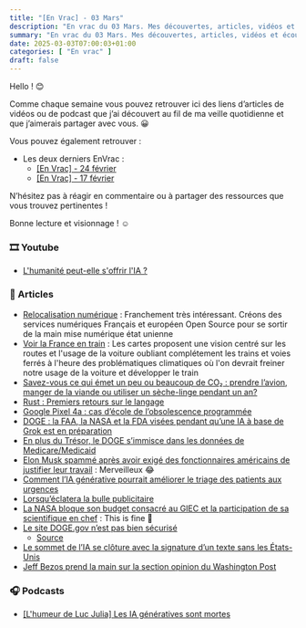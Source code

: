 ```yaml
---
title: "[En Vrac] - 03 Mars"
description: "En vrac du 03 Mars. Mes découvertes, articles, vidéos et écoute qui m'ont intéressé et que je veux partager."
summary: "En vrac du 03 Mars. Mes découvertes, articles, vidéos et écoute qui m'ont intéressé et que je veux partager."
date: 2025-03-03T07:00:03+01:00
categories: [ "En vrac" ]
draft: false
---
```


Hello ! 😊

Comme chaque semaine vous pouvez retrouver ici des liens d’articles de vidéos ou de podcast que j’ai découvert au fil de ma veille quotidienne et que j’aimerais partager avec vous. 😀

Vous pouvez également retrouver :
- Les deux derniers EnVrac :
    - [[En Vrac] - 24 février](https://blog.victorprouff.fr/posts/2025-02-24-envrac/)
    - [[En Vrac] - 17 février](https://blog.victorprouff.fr/posts/2025-02-17-envrac/)

N’hésitez pas à réagir en commentaire ou à partager des ressources que vous trouvez pertinentes !

Bonne lecture et visionnage ! ☺️
### 🎞️ Youtube
- [L'humanité peut-elle s'offrir l'IA ?](https://www.youtube.com/watch?v=SAk5U9EHikg)
### 📖 Articles
- [Relocalisation numérique](https://cartes.app/blog/relocalisation-numerique) : Franchement très intéressant. Créons des services numériques Français et européen Open Source pour se sortir de la main mise numérique état unienne
- [Voir la France en train](https://cartes.app/blog/plan-sncf) : Les cartes proposent une vision centré sur les routes et l'usage de la voiture oubliant complétement les trains et voies ferrés à l'heure des problématiques climatiques où l'on devrait freiner notre usage de la voiture et développer le train
- [Savez-vous ce qui émet un peu ou beaucoup de CO₂ : prendre l’avion, manger de la viande ou utiliser un sèche-linge pendant un an?](https://www.lemonde.fr/les-decodeurs/article/2025/02/17/savez-vous-ce-qui-emet-un-peu-ou-beaucoup-de-co-prendre-l-avion-manger-de-la-viande-ou-utiliser-un-seche-linge-pendant-un-an_6145983_4355771.html)
- [Rust : Premiers retours sur le langage](https://www.vinceops.me/rust-premiers-retours)
- [Google Pixel 4a : cas d’école de l’obsolescence programmée](https://www.greenit.fr/2025/01/24/google-pixel-4a-cas-decole-de-lobsolescence-programmee/)
- [DOGE : la FAA, la NASA et la FDA visées pendant qu’une IA à base de Grok est en préparation](https://next.ink/171503/doge-la-faa-la-nasa-et-la-fda-visees-pendant-quune-ia-a-base-de-grok-est-en-preparation/)
- [En plus du Trésor, le DOGE s’immisce dans les données de Medicare/Medicaid](https://next.ink/169399/en-plus-du-tresor-le-doge-simmisce-dans-les-donnees-de-medicare-medicaid/)
- [Elon Musk spammé après avoir exigé des fonctionnaires américains de justifier leur travail](https://next.ink/172427/elon-musk-spamme-apres-avoir-exige-des-fonctionnaires-americains-de-justifier-leur-travail/) : Merveilleux 😂
- [Comment l’IA générative pourrait améliorer le triage des patients aux urgences](https://next.ink/172012/comment-lia-generative-pourrait-ameliorer-le-triage-des-patients-aux-urgences/)
- [Lorsqu’éclatera la bulle publicitaire](https://ploum.net/lorsqueclatera-la-bulle-publicitaire/index.html)
- [La NASA bloque son budget consacré au GIEC et la participation de sa scientifique en chef](https://next.ink/172632/la-nasa-bloque-son-budget-consacre-au-giec-et-la-participation-de-sa-scientifique-en-chef/) : This is fine 🥲
- [Le site DOGE.gov n’est pas bien sécurisé](https://next.ink/170537/le-site-doge-gov-nest-pas-bien-securise/)
    - [Source](DOGE.gov)
- [Le sommet de l’IA se clôture avec la signature d’un texte sans les États-Unis](https://next.ink/170054/le-sommet-de-lia-se-cloture-avec-la-signature-dun-texte-sans-les-etats-unis/)
- [Jeff Bezos prend la main sur la section opinion du Washington Post](https://next.ink/172844/jeff-bezos-prend-la-main-sur-la-section-opinion-du-washington-post/)
### 🎧 Podcasts
- [[L'humeur de Luc Julia] Les IA génératives sont mortes](https://mondenumerique.info/episode/itw-lhumeur-de-luc-julia-les-ia-generatives-que-lon-connait-aujourdhui-sont-mortes) 